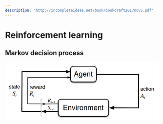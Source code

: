 ```yaml
---
description: 'http://incompleteideas.net/book/bookdraft2017nov5.pdf'
---
```


# Reinforcement learning

## Markov decision process

![Figure1: The agent-environment interaction in a Markov Decision Process.](.gitbook/assets/screenshot-from-2018-09-04-14-43-34.png)












